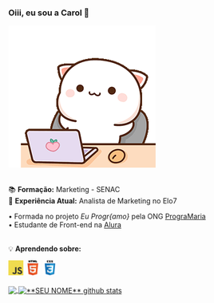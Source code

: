 ### Oiii, eu sou a Carol 💟
<img src="peachcat-new.gif">
<br>


<br>

📚 **Formação:** Marketing - SENAC
<br>
💼 **Experiência Atual:** Analista de Marketing no Elo7<br>


• Formada no projeto <em>Eu Progr{amo}</em> pela ONG <a href="https://www.programaria.org/">PrograMaria</a><br>
• Estudante de Front-end na <a href="https://www.alura.com.br/">Alura</a><br>
<br>

💡 **Aprendendo sobre:**

<code><img height="30" src="https://raw.githubusercontent.com/github/explore/80688e429a7d4ef2fca1e82350fe8e3517d3494d/topics/javascript/javascript.png"></code>
<code><img height="30" src="https://raw.githubusercontent.com/github/explore/80688e429a7d4ef2fca1e82350fe8e3517d3494d/topics/html/html.png"></code>
<code><img height="30" src="https://raw.githubusercontent.com/github/explore/80688e429a7d4ef2fca1e82350fe8e3517d3494d/topics/css/css.png"></code><br>
<br>
<a href="https://github.com/carolinwq">
  <img align="center" src="https://github-readme-stats.vercel.app/api/top-langs/?username=carolinwq&theme=dracula&hide_langs_below=1" />
</a>
<a href="https://github.com/carolinwq">
 <img align="center" src="https://github-readme-stats.vercel.app/api?username=carolinwq&show_icons=true&theme=dracula&line_height=27" alt="**SEU NOME** github stats"/>
</a>
<br>
<br>




